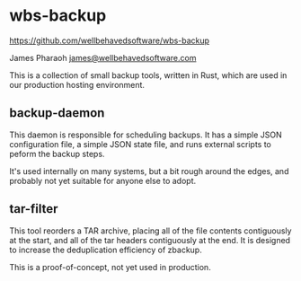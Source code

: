# wbs-backup

https://github.com/wellbehavedsoftware/wbs-backup

James Pharaoh <james@wellbehavedsoftware.com>

This is a collection of small backup tools, written in Rust, which are used in
our production hosting environment.

## backup-daemon

This daemon is responsible for scheduling backups. It has a simple JSON
configuration file, a simple JSON state file, and runs external scripts to
peform the backup steps.

It's used internally on many systems, but a bit rough around the edges, and
probably not yet suitable for anyone else to adopt.

## tar-filter

This tool reorders a TAR archive, placing all of the file contents contiguously
at the start, and all of the tar headers contiguously at the end. It is designed
to increase the deduplication efficiency of zbackup.

This is a proof-of-concept, not yet used in production.
